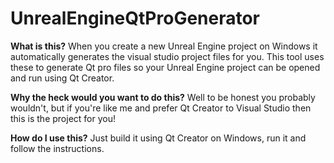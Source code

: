 # UnrealEngineQtProGenerator

<b>What is this?</b> When you create a new Unreal Engine project on Windows it automatically generates the visual studio project files for you. This tool uses these to generate Qt pro files so your Unreal Engine project can be opened and run using Qt Creator.

<b>Why the heck would you want to do this?</b> 
Well to be honest you probably wouldn't, but if you're like me and prefer Qt Creator to Visual Studio then this is the project for you!

<b>How do I use this?</b> Just build it using Qt Creator on Windows, run it and follow the instructions.
